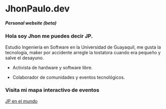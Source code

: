 # JhonPaulo.dev

##### Personal website (beta)

### Hola soy Jhon me puedes decir JP.



Estudio Ingeniería en Software en la Universidad de Guayaquil, me gusta la tecnología, maker por accidente arregle la tostatora cuando era pequeño y salve el desayuno.

* Activista de hardware y software libre.

* Colaborador de comunidades y eventos tecnológicos.

### Visita mi mapa interactivo de eventos

[JP en el mundo](https://gist.github.com/25ecb143aead8a19acdb36469155cd22)


